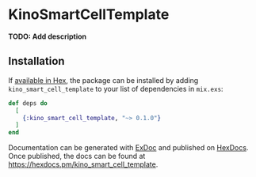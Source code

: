 # KinoSmartCellTemplate

**TODO: Add description**

## Installation

If [available in Hex](https://hex.pm/docs/publish), the package can be installed
by adding `kino_smart_cell_template` to your list of dependencies in `mix.exs`:

```elixir
def deps do
  [
    {:kino_smart_cell_template, "~> 0.1.0"}
  ]
end
```

Documentation can be generated with [ExDoc](https://github.com/elixir-lang/ex_doc)
and published on [HexDocs](https://hexdocs.pm). Once published, the docs can
be found at <https://hexdocs.pm/kino_smart_cell_template>.

